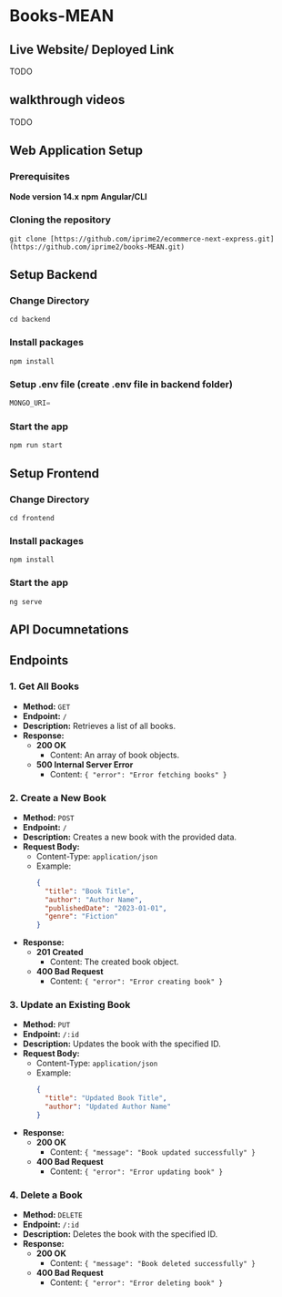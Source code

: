 ﻿# Books-MEAN

## Live Website/ Deployed Link
TODO

## walkthrough videos
TODO

## Web Application Setup

### Prerequisites

**Node version 14.x**
**npm**
**Angular/CLI**

### Cloning the repository

```shell
git clone [https://github.com/iprime2/ecommerce-next-express.git](https://github.com/iprime2/books-MEAN.git)
```

## Setup Backend

### Change Directory

```shell
cd backend
```

### Install packages

```shell
npm install
```

### Setup .env file (create .env file in backend folder)

```js
MONGO_URI=
```

### Start the app

```shell
npm run start
```

## Setup Frontend

### Change Directory

```shell
cd frontend
```

### Install packages

```shell
npm install
```

### Start the app

```shell
ng serve
```

## API Documnetations


## Endpoints

### 1. Get All Books
- **Method:** `GET`
- **Endpoint:** `/`
- **Description:** Retrieves a list of all books.
- **Response:**
  - **200 OK**
    - Content: An array of book objects.
  - **500 Internal Server Error**
    - Content: `{ "error": "Error fetching books" }`

### 2. Create a New Book
- **Method:** `POST`
- **Endpoint:** `/`
- **Description:** Creates a new book with the provided data.
- **Request Body:**
  - Content-Type: `application/json`
  - Example:
    ```json
    {
      "title": "Book Title",
      "author": "Author Name",
      "publishedDate": "2023-01-01",
      "genre": "Fiction"
    }
    ```
- **Response:**
  - **201 Created**
    - Content: The created book object.
  - **400 Bad Request**
    - Content: `{ "error": "Error creating book" }`

### 3. Update an Existing Book
- **Method:** `PUT`
- **Endpoint:** `/:id`
- **Description:** Updates the book with the specified ID.
- **Request Body:**
  - Content-Type: `application/json`
  - Example:
    ```json
    {
      "title": "Updated Book Title",
      "author": "Updated Author Name"
    }
    ```
- **Response:**
  - **200 OK**
    - Content: `{ "message": "Book updated successfully" }`
  - **400 Bad Request**
    - Content: `{ "error": "Error updating book" }`

### 4. Delete a Book
- **Method:** `DELETE`
- **Endpoint:** `/:id`
- **Description:** Deletes the book with the specified ID.
- **Response:**
  - **200 OK**
    - Content: `{ "message": "Book deleted successfully" }`
  - **400 Bad Request**
    - Content: `{ "error": "Error deleting book" }`
